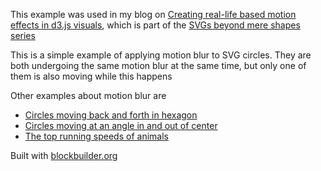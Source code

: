 This example was used in my blog on [Creating real-life based motion effects in d3.js visuals](http://www.visualcinnamon.com/2016/05/real-life-motion-effects-d3-visualization.html), which is part of the [SVGs beyond mere shapes series](http://www.visualcinnamon.com/2016/04/svg-beyond-mere-shapes.html)

This is a simple example of applying motion blur to SVG circles.
They are both undergoing the same motion blur at the same time, but only one of them is also moving while this happens

Other examples about motion blur are

- [Circles moving back and forth in hexagon](http://bl.ocks.org/nbremer/fa4a9105247ed1eeb5e3f44f14800893)
- [Circles moving at an angle in and out of center](http://bl.ocks.org/nbremer/077ef487fefcff72a02605422298e2b3)
- [The top running speeds of animals](http://bl.ocks.org/nbremer/36cc042b51f605183d2a2cce686653e1)

Built with [blockbuilder.org](http://blockbuilder.org)